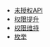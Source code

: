 - [未授权API](https://github.com/xiaoy-sec/Pentest_Note/blob/master/wiki/云安全/kubernetes/未授权API.md)
- [权限提升](https://github.com/xiaoy-sec/Pentest_Note/blob/master/wiki/云安全/kubernetes/权限提升.md)
- [权限维持](https://github.com/xiaoy-sec/Pentest_Note/blob/master/wiki/云安全/kubernetes/权限维持.md)
- [枚举](https://github.com/xiaoy-sec/Pentest_Note/blob/master/wiki/云安全/kubernetes/枚举.md)